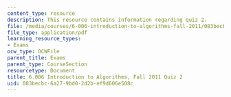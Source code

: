 ```yaml
---
content_type: resource
description: This resource contains information regarding quiz 2.
file: /media/courses/6-006-introduction-to-algorithms-fall-2011/083becbc6a279bd02d2bef9d606e508c_MIT6_006F11_quiz2.pdf
file_type: application/pdf
learning_resource_types:
- Exams
ocw_type: OCWFile
parent_title: Exams
parent_type: CourseSection
resourcetype: Document
title: 6.006 Introduction to Algorithms, Fall 2011 Quiz 2
uid: 083becbc-6a27-9bd0-2d2b-ef9d606e508c
---
```

